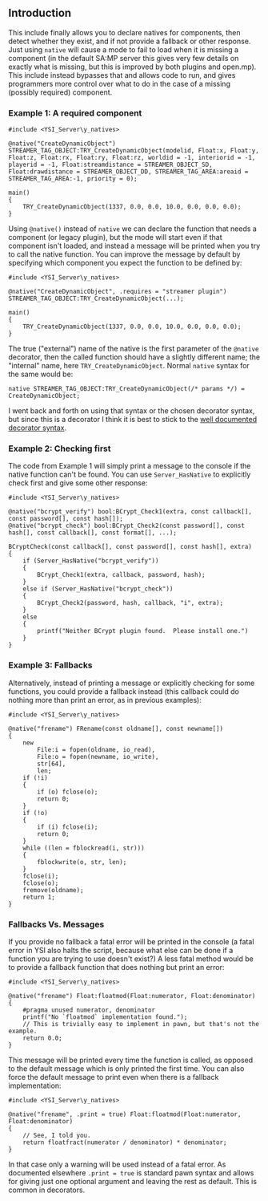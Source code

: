## Introduction

This include finally allows you to declare natives for components, then detect whether they exist, and if not provide a fallback or other response.  Just using `native` will cause a mode to fail to load when it is missing a component (in the default SA:MP server this gives very few details on exactly what is missing, but this is improved by both plugins and open.mp).  This include instead bypasses that and allows code to run, and gives programmers more control over what to do in the case of a missing (possibly required) component.

### Example 1: A required component

```pawn
#include <YSI_Server\y_natives>

@native("CreateDynamicObject") STREAMER_TAG_OBJECT:TRY_CreateDynamicObject(modelid, Float:x, Float:y, Float:z, Float:rx, Float:ry, Float:rz, worldid = -1, interiorid = -1, playerid = -1, Float:streamdistance = STREAMER_OBJECT_SD, Float:drawdistance = STREAMER_OBJECT_DD, STREAMER_TAG_AREA:areaid = STREAMER_TAG_AREA:-1, priority = 0);

main()
{
	TRY_CreateDynamicObject(1337, 0.0, 0.0, 10.0, 0.0, 0.0, 0.0);
}
```

Using `@native()` instead of `native` we can declare the function that needs a component (or legacy plugin), but the mode will start even if that component isn't loaded, and instead a message will be printed when you try to call the native function.  You can improve the message by default by specifying which component you expect the function to be defined by:

```pawn
#include <YSI_Server\y_natives>

@native("CreateDynamicObject", .requires = "streamer plugin") STREAMER_TAG_OBJECT:TRY_CreateDynamicObject(...);

main()
{
	TRY_CreateDynamicObject(1337, 0.0, 0.0, 10.0, 0.0, 0.0, 0.0);
}
```

The true ("external") name of the native is the first parameter of the `@native` decorator, then the called function should have a slightly different name; the "internal" name, here `TRY_CreateDynamicObject`.  Normal `native` syntax for the same would be:

```pawn
native STREAMER_TAG_OBJECT:TRY_CreateDynamicObject(/* params */) = CreateDynamicObject;
```

I went back and forth on using that syntax or the chosen decorator syntax, but since this is a decorator I think it is best to stick to the [well documented decorator syntax](https://github.com/pawn-lang/YSI-Includes/blob/5.x/annotations.md).

### Example 2: Checking first

The code from Example 1 will simply print a message to the console if the native function can't be found.  You can use `Server_HasNative` to explicitly check first and give some other response:

```pawn
#include <YSI_Server\y_natives>

@native("bcrypt_verify") bool:BCrypt_Check1(extra, const callback[], const password[], const hash[]);
@native("bcrypt_check") bool:BCrypt_Check2(const password[], const hash[], const callback[], const format[], ...);

BCryptCheck(const callback[], const password[], const hash[], extra)
{
	if (Server_HasNative("bcrypt_verify"))
	{
		BCrypt_Check1(extra, callback, password, hash);
	}
	else if (Server_HasNative("bcrypt_check"))
	{
		BCrypt_Check2(password, hash, callback, "i", extra);
	}
	else
	{
		printf("Neither BCrypt plugin found.  Please install one.")
	}
}
```

### Example 3: Fallbacks

Alternatively, instead of printing a message or explicitly checking for some functions, you could provide a fallback instead (this callback could do nothing more than print an error, as in previous examples):

```pawn
#include <YSI_Server\y_natives>

@native("frename") FRename(const oldname[], const newname[])
{
	new
		File:i = fopen(oldname, io_read),
		File:o = fopen(newname, io_write),
		str[64],
		len;
	if (!i)
	{
		if (o) fclose(o);
		return 0;
	}
	if (!o)
	{
		if (i) fclose(i);
		return 0;
	}
	while ((len = fblockread(i, str)))
	{
		fblockwrite(o, str, len);
	}
	fclose(i);
	fclose(o);
	fremove(oldname);
	return 1;
}
```

### Fallbacks Vs. Messages

If you provide no fallback a fatal error will be printed in the console (a fatal error in YSI also halts the script, because what else can be done if a function you are trying to use doesn't exist?)  A less fatal method would be to provide a fallback function that does nothing but print an error:

```pawn
#include <YSI_Server\y_natives>

@native("frename") Float:floatmod(Float:numerator, Float:denominator)
{
	#pragma unused numerator, denominator
	printf("No `floatmod` implementation found.");
	// This is trivially easy to implement in pawn, but that's not the example.
	return 0.0;
}
```

This message will be printed every time the function is called, as opposed to the default message which is only printed the first time.  You can also force the default message to print even when there is a fallback implementation:


```pawn
#include <YSI_Server\y_natives>

@native("frename", .print = true) Float:floatmod(Float:numerator, Float:denominator)
{
	// See, I told you.
	return floatfract(numerator / denominator) * denominator;
}
```

In that case only a warning will be used instead of a fatal error.  As documented elsewhere `.print = true` is standard pawn syntax and allows for giving just one optional argument and leaving the rest as default.  This is common in decorators.






